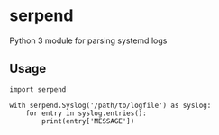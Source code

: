 # serpend

Python 3 module for parsing systemd logs

## Usage

```
import serpend

with serpend.Syslog('/path/to/logfile') as syslog:
    for entry in syslog.entries():
        print(entry['MESSAGE'])
```